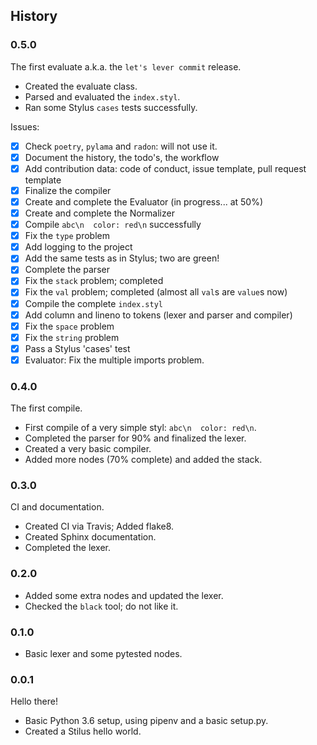 ## History

### 0.5.0 

The first evaluate a.k.a. the `let's lever commit` release.

 - Created the evaluate class.
 - Parsed and evaluated the `index.styl`.
 - Ran some Stylus `cases` tests successfully.

Issues:
 
 - [x] Check `poetry`, `pylama` and `radon`: will not use it.
 - [x] Document the history, the todo's, the workflow
 - [x] Add contribution data: code of conduct, issue template, pull request template
 - [x] Finalize the compiler
 - [x] Create and complete the Evaluator (in progress... at 50%)
 - [x] Create and complete the Normalizer
 - [x] Compile `abc\n  color: red\n` successfully
 - [x] Fix the `type` problem
 - [x] Add logging to the project
 - [x] Add the same tests as in Stylus; two are green!
 - [x] Complete the parser
 - [x] Fix the `stack` problem; completed
 - [x] Fix the `val` problem; completed (almost all `val`s are `value`s now)
 - [x] Compile the complete `index.styl`
 - [x] Add column and lineno to tokens (lexer and parser and compiler)
 - [x] Fix the `space` problem
 - [x] Fix the `string` problem
 - [x] Pass a Stylus 'cases' test
 - [x] Evaluator: Fix the multiple imports problem.

### 0.4.0 

The first compile.

 - First compile of a very simple styl: `abc\n  color: red\n`.
 - Completed the parser for 90% and finalized the lexer.
 - Created a very basic compiler.
 - Added more nodes (70% complete) and added the stack.

### 0.3.0

CI and documentation.

 - Created CI via Travis; Added flake8.
 - Created Sphinx documentation.
 - Completed the lexer.

### 0.2.0

 - Added some extra nodes and updated the lexer.
 - Checked the `black` tool; do not like it.
 
### 0.1.0

 - Basic lexer and some pytested nodes.

### 0.0.1

Hello there!

 - Basic Python 3.6 setup, using pipenv and a basic setup.py.
 - Created a Stilus hello world.